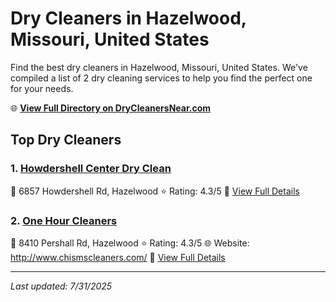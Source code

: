 # Dry Cleaners in Hazelwood, Missouri, United States

Find the best dry cleaners in Hazelwood, Missouri, United States. We've compiled a list of 2 dry cleaning services to help you find the perfect one for your needs.

🌐 **[View Full Directory on DryCleanersNear.com](https://drycleanersnear.com/city/US/Missouri/Hazelwood)**

## Top Dry Cleaners

### 1. [Howdershell Center Dry Clean](https://drycleanersnear.com/dryCleaner/686f1ef11cef475d4de83f4a/howdershell-center-dry-clean)
📍 6857 Howdershell Rd, Hazelwood
⭐ Rating: 4.3/5
🔗 [View Full Details](https://drycleanersnear.com/dryCleaner/686f1ef11cef475d4de83f4a/howdershell-center-dry-clean)

### 2. [One Hour Cleaners](https://drycleanersnear.com/dryCleaner/686f1f561cef475d4de84260/one-hour-cleaners)
📍 8410 Pershall Rd, Hazelwood
⭐ Rating: 4.3/5
🌐 Website: http://www.chismscleaners.com/
🔗 [View Full Details](https://drycleanersnear.com/dryCleaner/686f1f561cef475d4de84260/one-hour-cleaners)


---

*Last updated: 7/31/2025*
